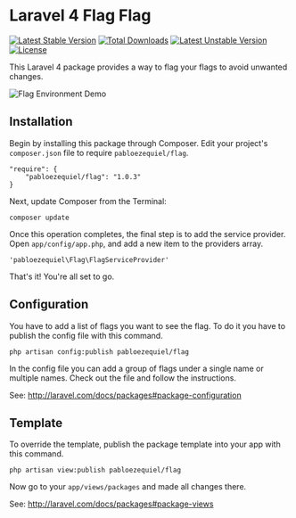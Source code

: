 Laravel 4 Flag Flag
==========================

[![Latest Stable Version](https://poser.pugx.org/pabloezequiel/flag/v/stable.svg)](https://packagist.org/packages/pabloezequiel/flag) [![Total Downloads](https://poser.pugx.org/pabloezequiel/flag/downloads.svg)](https://packagist.org/packages/pabloezequiel/flag) [![Latest Unstable Version](https://poser.pugx.org/pabloezequiel/flag/v/unstable.svg)](https://packagist.org/packages/pabloezequiel/flag) [![License](https://poser.pugx.org/pabloezequiel/flag/license.svg)](https://packagist.org/packages/pabloezequiel/flag)

This Laravel 4 package provides a way to flag your flags to avoid unwanted changes.

![Flag Environment Demo](http://pabloleone.com/resources/flag_flag.png)

## Installation

Begin by installing this package through Composer. Edit your project's `composer.json` file to require `pabloezequiel/flag`.

    "require": {
        "pabloezequiel/flag": "1.0.3"
    }

Next, update Composer from the Terminal:

    composer update

Once this operation completes, the final step is to add the service provider. Open `app/config/app.php`, and add a new item to the providers array.

    'pabloezequiel\Flag\FlagServiceProvider'

That's it! You're all set to go.

## Configuration

You have to add a list of flags you want to see the flag. To do it you have to publish the config file with this command.

    php artisan config:publish pabloezequiel/flag

In the config file you can add a group of flags under a single name or multiple names. Check out the file and follow the instructions.
 
See: http://laravel.com/docs/packages#package-configuration

## Template

To override the template, publish the package template into your app with this command.

    php artisan view:publish pabloezequiel/flag


Now go to your `app/views/packages` and made all changes there.

See: http://laravel.com/docs/packages#package-views
